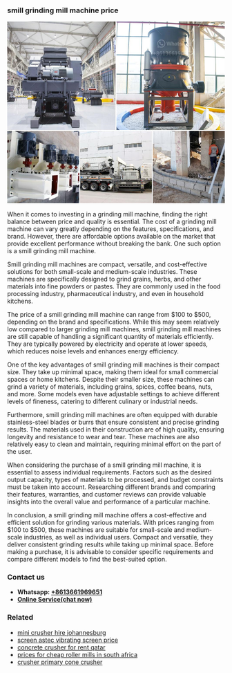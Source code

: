 <h3>smill grinding mill machine price</h3><img src='1708663654.jpg' alt=''><p>When it comes to investing in a grinding mill machine, finding the right balance between price and quality is essential. The cost of a grinding mill machine can vary greatly depending on the features, specifications, and brand. However, there are affordable options available on the market that provide excellent performance without breaking the bank. One such option is a smill grinding mill machine.</p><p>Smill grinding mill machines are compact, versatile, and cost-effective solutions for both small-scale and medium-scale industries. These machines are specifically designed to grind grains, herbs, and other materials into fine powders or pastes. They are commonly used in the food processing industry, pharmaceutical industry, and even in household kitchens.</p><p>The price of a smill grinding mill machine can range from $100 to $500, depending on the brand and specifications. While this may seem relatively low compared to larger grinding mill machines, smill grinding mill machines are still capable of handling a significant quantity of materials efficiently. They are typically powered by electricity and operate at lower speeds, which reduces noise levels and enhances energy efficiency.</p><p>One of the key advantages of smill grinding mill machines is their compact size. They take up minimal space, making them ideal for small commercial spaces or home kitchens. Despite their smaller size, these machines can grind a variety of materials, including grains, spices, coffee beans, nuts, and more. Some models even have adjustable settings to achieve different levels of fineness, catering to different culinary or industrial needs.</p><p>Furthermore, smill grinding mill machines are often equipped with durable stainless-steel blades or burrs that ensure consistent and precise grinding results. The materials used in their construction are of high quality, ensuring longevity and resistance to wear and tear. These machines are also relatively easy to clean and maintain, requiring minimal effort on the part of the user.</p><p>When considering the purchase of a smill grinding mill machine, it is essential to assess individual requirements. Factors such as the desired output capacity, types of materials to be processed, and budget constraints must be taken into account. Researching different brands and comparing their features, warranties, and customer reviews can provide valuable insights into the overall value and performance of a particular machine.</p><p>In conclusion, a smill grinding mill machine offers a cost-effective and efficient solution for grinding various materials. With prices ranging from $100 to $500, these machines are suitable for small-scale and medium-scale industries, as well as individual users. Compact and versatile, they deliver consistent grinding results while taking up minimal space. Before making a purchase, it is advisable to consider specific requirements and compare different models to find the best-suited option.</p><h3>Contact us</h3><ul><li><strong>Whatsapp:&nbsp;<a href="https://wa.me/8613661969651">+8613661969651</a></strong></li><li><a href="https://swt.shibang-china.com/?git&amp;zhl&amp;smill grinding mill machine price"><strong>Online Service(chat now)</strong></a></li></ul><h3>Related</h3><ul><li><a href='mini crusher hire johannesburg.md'>mini crusher hire johannesburg</a></li><li><a href='screen astec vibrating screen price.md'>screen astec vibrating screen price</a></li><li><a href='concrete crusher for rent qatar.md'>concrete crusher for rent qatar</a></li><li><a href='prices for cheap roller mills in south africa.md'>prices for cheap roller mills in south africa</a></li><li><a href='crusher primary cone crusher.md'>crusher primary cone crusher</a></li></ul>